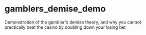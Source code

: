 # gamblers_demise_demo
Demonstration of the gambler's demise theory, and why you cannot practically beat the casino by doubling down your losing bet
